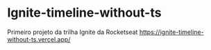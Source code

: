 # Ignite-timeline-without-ts
Primeiro projeto da trilha Ignite da Rocketseat
https://ignite-timeline-without-ts.vercel.app/
